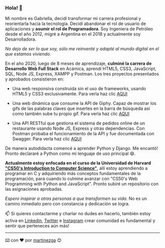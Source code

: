 ### Hola! 👋

Mi nombre es Gabriella, decidí transformar mi carrera profesional y reorientarla hacia la tecnología. Decidí abandonar el rol de usuario de aplicaciones y **asumir el rol de Programadora**. Soy Ingeniera de Petróleo desde el año 2012, migré a Argentina en el 2018 y actualmente soy Desarrolladora.

_No dejo de ser lo que soy, sólo me reinventé y adapté al mundo digital en el que estamos viviendo._ 

En el año 2020, luego de 8 meses de aprendizaje, **culminé la carrera de Desarrollo Web Full Stack** en Acámica, aprendí HTML5, CSS3, JavaScript, SQL, Node JS, Express, XAMPP y Postman. Los tres proyectos presentados y aprobados consistieron en:

- Una web responsiva construida sin el uso de frameworks, usando HTML5 y CSS3 exclusivamente. Para verla haz clic [AQUI](https://martinezga.github.io/podcast/)

- Una web dinámica que consume la API de Giphy. Capaz de mostrar los gifs de las palabras claves que insertes en la barra de búsqueda así como también sube tu propio gif. Para verla haz clic [AQUI](https://martinezga.github.io/gifos-web/)

- Una API RESTful que gestiona el sistema de pedidos online de un restaurante usando Node JS, Express y otras dependencias. Con Postman probaba el funcionamiento de la API y fue documentada con Swagger. Para verla haz clic [AQUI](https://github.com/martinezga/my-First-API)

De manera autodidacta comencé a aprender Python y Django. Me encantó! Pronto declararé a Python como mi lenguaje de uso principal 😄.

**Actualmente estoy enfocada en el curso de la Universidad de Harvard ["CS50's Introduction to Computer Science"](https://cs50.harvard.edu)**, allí estoy aprendiendo a programar en C y adquiriendo más conceptos fundamentales de la programación, para cuando lo culmine avanzar con "CS50's Web Programming with Python and JavaScript". Pronto subiré un repositorio con las asignaciones aprobadas.

_Espero inspirar a otras personas a que transformen su vida._ No es un camino inmediato pero con constancia y dedicación se logra. 

📫 Si quieres contactarme y charlar no dudes en hacerlo, también estoy activa en [Linkedin](https://www.linkedin.com/in/gabriella-martinez-viloria), [Twitter](https://twitter.com/GAMaVi) e [Instagram](https://www.instagram.com/martinezga.ig) crear comunidad es fundamental y sentir que perteneces aún más!

---

⌨️ con ❤️ por [martinezga](https://github.com/martinezga) 😊

<!--
**martinezga/martinezga** is a ✨ _special_ ✨ repository because its `README.md` (this file) appears on your GitHub profile.

Here are some ideas to get you started:

- 🔭 I’m currently working on ...
- 🌱 I’m currently learning ...
- 👯 I’m looking to collaborate on ...
- 🤔 I’m looking for help with ...
- 💬 Ask me about ...
- 📫 How to reach me: ...
- 😄 Pronouns: ...
- ⚡ Fun fact: ...
-->
